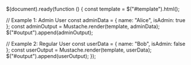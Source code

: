 <div id="template" style="display: none;">
  {{#isAdmin}}
    <p>Welcome, Admin {{name}}!</p>
  {{/isAdmin}}
  
  {{^isAdmin}}
    <p>Welcome, {{name}}! You are a regular user.</p>
  {{/isAdmin}}
</div>

<div id="output"></div>



$(document).ready(function () {
  const template = $("#template").html();

  // Example 1: Admin User
  const adminData = {
    name: "Alice",
    isAdmin: true
  };
  const adminOutput = Mustache.render(template, adminData);
  $("#output").append(adminOutput);

  // Example 2: Regular User
  const userData = {
    name: "Bob",
    isAdmin: false
  };
  const userOutput = Mustache.render(template, userData);
  $("#output").append(userOutput);
});
